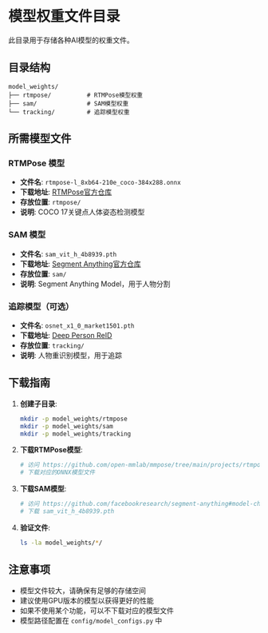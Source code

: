 # 模型权重文件目录

此目录用于存储各种AI模型的权重文件。

## 目录结构

```
model_weights/
├── rtmpose/          # RTMPose模型权重
├── sam/              # SAM模型权重
└── tracking/         # 追踪模型权重
```

## 所需模型文件

### RTMPose 模型
- **文件名**: `rtmpose-l_8xb64-210e_coco-384x288.onnx`
- **下载地址**: [RTMPose官方仓库](https://github.com/open-mmlab/mmpose/tree/main/projects/rtmpose)
- **存放位置**: `rtmpose/`
- **说明**: COCO 17关键点人体姿态检测模型

### SAM 模型
- **文件名**: `sam_vit_h_4b8939.pth`
- **下载地址**: [Segment Anything官方仓库](https://github.com/facebookresearch/segment-anything)
- **存放位置**: `sam/`
- **说明**: Segment Anything Model，用于人物分割

### 追踪模型（可选）
- **文件名**: `osnet_x1_0_market1501.pth`
- **下载地址**: [Deep Person ReID](https://github.com/KaiyangZhou/deep-person-reid)
- **存放位置**: `tracking/`
- **说明**: 人物重识别模型，用于追踪

## 下载指南

1. **创建子目录**:
   ```bash
   mkdir -p model_weights/rtmpose
   mkdir -p model_weights/sam
   mkdir -p model_weights/tracking
   ```

2. **下载RTMPose模型**:
   ```bash
   # 访问 https://github.com/open-mmlab/mmpose/tree/main/projects/rtmpose
   # 下载对应的ONNX模型文件
   ```

3. **下载SAM模型**:
   ```bash
   # 访问 https://github.com/facebookresearch/segment-anything#model-checkpoints
   # 下载 sam_vit_h_4b8939.pth
   ```

4. **验证文件**:
   ```bash
   ls -la model_weights/*/
   ```

## 注意事项

- 模型文件较大，请确保有足够的存储空间
- 建议使用GPU版本的模型以获得更好的性能
- 如果不使用某个功能，可以不下载对应的模型文件
- 模型路径配置在 `config/model_configs.py` 中 
